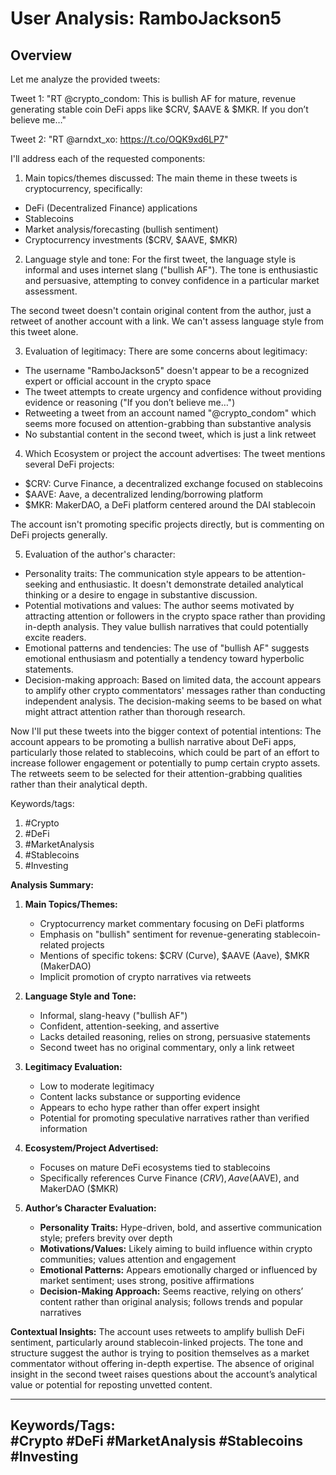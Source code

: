 # User Analysis: RamboJackson5

## Overview

<think>
Let me analyze the provided tweets:

Tweet 1:
"RT @crypto_condom: This is bullish AF for mature, revenue generating stable coin DeFi apps like $CRV, $AAVE &amp; $MKR. If you don’t believe me…"

Tweet 2:
"RT @arndxt_xo: https://t.co/OQK9xd6LP7"

I'll address each of the requested components:

1. Main topics/themes discussed:
The main theme in these tweets is cryptocurrency, specifically:
- DeFi (Decentralized Finance) applications
- Stablecoins
- Market analysis/forecasting (bullish sentiment)
- Cryptocurrency investments ($CRV, $AAVE, $MKR)

2. Language style and tone:
For the first tweet, the language style is informal and uses internet slang ("bullish AF"). The tone is enthusiastic and persuasive, attempting to convey confidence in a particular market assessment.

The second tweet doesn't contain original content from the author, just a retweet of another account with a link. We can't assess language style from this tweet alone.

3. Evaluation of legitimacy:
There are some concerns about legitimacy:
- The username "RamboJackson5" doesn't appear to be a recognized expert or official account in the crypto space
- The tweet attempts to create urgency and confidence without providing evidence or reasoning ("If you don’t believe me…")
- Retweeting a tweet from an account named "@crypto_condom" which seems more focused on attention-grabbing than substantive analysis
- No substantial content in the second tweet, which is just a link retweet

4. Which Ecosystem or project the account advertises:
The tweet mentions several DeFi projects:
- $CRV: Curve Finance, a decentralized exchange focused on stablecoins
- $AAVE: Aave, a decentralized lending/borrowing platform
- $MKR: MakerDAO, a DeFi platform centered around the DAI stablecoin

The account isn't promoting specific projects directly, but is commenting on DeFi projects generally.

5. Evaluation of the author's character:
- Personality traits: The communication style appears to be attention-seeking and enthusiastic. It doesn't demonstrate detailed analytical thinking or a desire to engage in substantive discussion.
- Potential motivations and values: The author seems motivated by attracting attention or followers in the crypto space rather than providing in-depth analysis. They value bullish narratives that could potentially excite readers.
- Emotional patterns and tendencies: The use of "bullish AF" suggests emotional enthusiasm and potentially a tendency toward hyperbolic statements.
- Decision-making approach: Based on limited data, the account appears to amplify other crypto commentators' messages rather than conducting independent analysis. The decision-making seems to be based on what might attract attention rather than thorough research.

Now I'll put these tweets into the bigger context of potential intentions:
The account appears to be promoting a bullish narrative about DeFi apps, particularly those related to stablecoins, which could be part of an effort to increase follower engagement or potentially to pump certain crypto assets. The retweets seem to be selected for their attention-grabbing qualities rather than their analytical depth.

Keywords/tags:
1. #Crypto
2. #DeFi
3. #MarketAnalysis
4. #Stablecoins
5. #Investing
</think>

**Analysis Summary:**

1. **Main Topics/Themes:**
   - Cryptocurrency market commentary focusing on DeFi platforms
   - Emphasis on "bullish" sentiment for revenue-generating stablecoin-related projects
   - Mentions of specific tokens: $CRV (Curve), $AAVE (Aave), $MKR (MakerDAO)
   - Implicit promotion of crypto narratives via retweets

2. **Language Style and Tone:**
   - Informal, slang-heavy ("bullish AF")
   - Confident, attention-seeking, and assertive
   - Lacks detailed reasoning, relies on strong, persuasive statements
   - Second tweet has no original commentary, only a link retweet

3. **Legitimacy Evaluation:**
   - Low to moderate legitimacy
   - Content lacks substance or supporting evidence
   - Appears to echo hype rather than offer expert insight
   - Potential for promoting speculative narratives rather than verified information

4. **Ecosystem/Project Advertised:**
   - Focuses on mature DeFi ecosystems tied to stablecoins
   - Specifically references Curve Finance ($CRV), Aave ($AAVE), and MakerDAO ($MKR)

5. **Author’s Character Evaluation:**
   - **Personality Traits:** Hype-driven, bold, and assertive communication style; prefers brevity over depth
   - **Motivations/Values:** Likely aiming to build influence within crypto communities; values attention and engagement
   - **Emotional Patterns:** Appears emotionally charged or influenced by market sentiment; uses strong, positive affirmations
   - **Decision-Making Approach:** Seems reactive, relying on others’ content rather than original analysis; follows trends and popular narratives

**Contextual Insights:**
The account uses retweets to amplify bullish DeFi sentiment, particularly around stablecoin-linked projects. The tone and structure suggest the author is trying to position themselves as a market commentator without offering in-depth expertise. The absence of original insight in the second tweet raises questions about the account’s analytical value or potential for reposting unvetted content.

---

**Keywords/Tags:**  
#Crypto #DeFi #MarketAnalysis #Stablecoins #Investing
---
